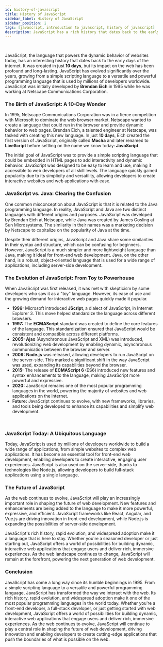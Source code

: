```yaml
---
id: history-of-javascript
title: History of JavaScript
sidebar_label: History of JavaScript
sidebar_position: 2
tags: [javascript, introduction to javascript, history of javascript]
description: JavaScript has a rich history that dates back to the early days of the web. Learn about the origins of JavaScript, its evolution, and how it has become one of the most popular programming languages in the world.
---
```


<AdsComponent />

<br />

JavaScript, the language that powers the dynamic behavior of websites today, has an interesting history that dates back to the early days of the internet. It was created in just **10 days**, but its impact on the web has been profound and long-lasting. JavaScript has evolved significantly over the years, growing from a simple scripting language to a versatile and powerful programming language that is used by millions of developers worldwide. JavaScript was initially developed by **Brendan Eich** in 1995 while he was working at Netscape Communications Corporation.

### The Birth of JavaScript: A 10-Day Wonder

In 1995, Netscape Communications Corporation was in a fierce competition with Microsoft to dominate the web browser market. Netscape wanted to create a language that could run in the browser and provide dynamic behavior to web pages. Brendan Eich, a talented engineer at Netscape, was tasked with creating this new language. In just **10 days**, Eich created the first version of JavaScript, originally called **Mocha** and later renamed to **LiveScript** before settling on the name we know today: **JavaScript**.

The initial goal of JavaScript was to provide a simple scripting language that could be embedded in HTML pages to add interactivity and dynamic behavior. JavaScript was designed to be easy to learn and use, making it accessible to web developers of all skill levels. The language quickly gained popularity due to its simplicity and versatility, allowing developers to create interactive websites and web applications with ease.

### JavaScript vs. Java: Clearing the Confusion

One common misconception about JavaScript is that it is related to the Java programming language. In reality, JavaScript and Java are two distinct languages with different origins and purposes. JavaScript was developed by Brendan Eich at Netscape, while Java was created by James Gosling at Sun Microsystems. The similarity in their names was a marketing decision by Netscape to capitalize on the popularity of Java at the time.

Despite their different origins, JavaScript and Java share some similarities in their syntax and structure, which can be confusing for beginners. However, JavaScript is a much simpler and more lightweight language than Java, making it ideal for front-end web development. Java, on the other hand, is a robust, object-oriented language that is used for a wide range of applications, including server-side development.

### The Evolution of JavaScript: From Toy to Powerhouse

When JavaScript was first released, it was met with skepticism by some developers who saw it as a "toy" language. However, its ease of use and the growing demand for interactive web pages quickly made it popular.

- **1996:** Microsoft introduced **JScript**, a dialect of JavaScript, in Internet Explorer 3. This move helped standardize the language across different browsers.
- **1997:** The **ECMAScript** standard was created to define the core features of the language. This standardization ensured that JavaScript would be consistent and compatible across different platforms.
- **2005:** **Ajax** (Asynchronous JavaScript and XML) was introduced, revolutionizing web development by enabling dynamic, asynchronous communication between the browser and server.
- **2009:** **Node.js** was released, allowing developers to run JavaScript on the server-side. This marked a significant shift in the way JavaScript was used, expanding its capabilities beyond the browser.
- **2015:** The release of **ECMAScript 6** (ES6) introduced new features and syntax enhancements to the language, making JavaScript more powerful and expressive.
- **2020:** JavaScript remains one of the most popular programming languages in the world, powering the majority of websites and web applications on the internet.
- **Future:** JavaScript continues to evolve, with new frameworks, libraries, and tools being developed to enhance its capabilities and simplify web development.

<AdsComponent />

<br />

### JavaScript Today: A Ubiquitous Language

Today, JavaScript is used by millions of developers worldwide to build a wide range of applications, from simple websites to complex web applications. It has become an essential tool for front-end web development, enabling developers to create interactive, engaging user experiences. JavaScript is also used on the server-side, thanks to technologies like Node.js, allowing developers to build full-stack applications using a single language.

### The Future of JavaScript

As the web continues to evolve, JavaScript will play an increasingly important role in shaping the future of web development. New features and enhancements are being added to the language to make it more powerful, expressive, and efficient. JavaScript frameworks like React, Angular, and Vue.js are driving innovation in front-end development, while Node.js is expanding the possibilities of server-side development.

JavaScript's rich history, rapid evolution, and widespread adoption make it a language that is here to stay. Whether you're a seasoned developer or just starting out, JavaScript offers a world of possibilities for building dynamic, interactive web applications that engage users and deliver rich, immersive experiences. As the web landscape continues to change, JavaScript will remain at the forefront, powering the next generation of web development.

### Conclusion

JavaScript has come a long way since its humble beginnings in 1995. From a simple scripting language to a versatile and powerful programming language, JavaScript has transformed the way we interact with the web. Its rich history, rapid evolution, and widespread adoption make it one of the most popular programming languages in the world today. Whether you're a front-end developer, a full-stack developer, or just getting started with web development, JavaScript offers a world of possibilities for building dynamic, interactive web applications that engage users and deliver rich, immersive experiences. As the web continues to evolve, JavaScript will continue to play a central role in shaping the future of web development, driving innovation and enabling developers to create cutting-edge applications that push the boundaries of what is possible on the web.
